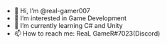 - 👋 Hi, I’m @real-gamer007
- 👀 I’m interested in Game Development
- 🌱 I’m currently learning C# and Unity
- 📫 How to reach me: ReaL GameR#7023(Discord)

<!---
real-gamer007/real-gamer007 is a ✨ special ✨ repository because its `README.md` (this file) appears on your GitHub profile.
You can click the Preview link to take a look at your changes.
--->
